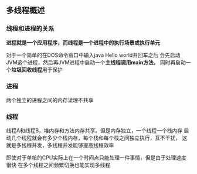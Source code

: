 ## 多线程概述
### 线程和进程的关系
**进程就是一个应用程序，而线程是一个进程中的执行场景或执行单元**

对于一个简单的在DOS命令窗口中输入java Hello world并回车之后
会先启动JVM这个进程，然后再JVM进程中启动一个**主线程调用main方法**，
同时再启动一个**垃圾回收线程**用于保护

### 进程
两个独立的进程之间的内存读理不共享

### 线程
线程A和线程B，堆内存和方法内存共享。但是内存独立，一个线程一个栈内存
启动几个线程就会有多少个栈内存，每个栈和每个栈之间独立执行，互不干扰，
这就是多线程并发，多线程并发能够提高线程效率

即使对于单核的CPU实际上在一个时间点只能处理一件事情，但是由于处理速度很快
在多个线程之间频繁切换也能实现多线程